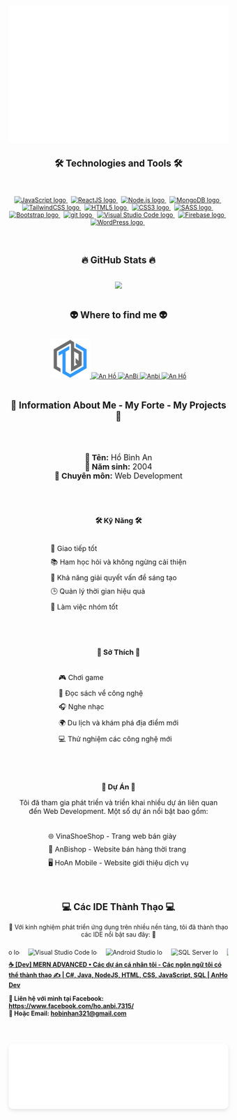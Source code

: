 
<a href="#" target="_blank">
  <img src="svg/trungquandev.svg" width="1200" alt="trungquandev-official" />
</a>

<h2 align="center">🛠 Technologies and Tools 🛠</h2>
<br>
<!-- https://simpleicons.org/ -->
<div align="center" style="margin: 20px 0;">
  <a href="https://developer.mozilla.org/en-US/docs/Web/JavaScript" target="_blank">
    <img src="https://img.shields.io/badge/JavaScript-282C34?logo=javascript&logoColor=F7DF1E" alt="JavaScript logo" title="JavaScript" height="25" />
  </a>
  &nbsp;
  <a href="https://reactjs.org/" target="_blank">
    <img src="https://img.shields.io/badge/ReactJS-282C34?logo=react&logoColor=61DAFB" alt="ReactJS logo" title="ReactJS" height="25" />
  </a>
  &nbsp;
  <a href="https://nodejs.org/" target="_blank">
    <img src="https://img.shields.io/badge/Node.js-282C34?logo=node.js&logoColor=00F200" alt="Node.js logo" title="Node.js" height="25" />
  </a>
  &nbsp;
  <a href="https://www.mongodb.com/" target="_blank">
    <img src="https://img.shields.io/badge/MongoDB-282C34?logo=mongodb&logoColor=47A248" alt="MongoDB logo" title="MongoDB" height="25" />
  </a>
  &nbsp;
  <a href="https://tailwindcss.com/" target="_blank">
    <img src="https://img.shields.io/badge/Tailwind%20CSS-282C34?logo=tailwind-css&logoColor=38B2AC" alt="TailwindCSS logo" title="TailwindCSS" height="25" />
  </a>
  &nbsp;
  <a href="https://developer.mozilla.org/en-US/docs/Web/HTML" target="_blank">
    <img src="https://img.shields.io/badge/HTML5-282C34?logo=html5&logoColor=E34F26" alt="HTML5 logo" title="HTML5" height="25" />
  </a>
  &nbsp;
  <a href="https://developer.mozilla.org/en-US/docs/Web/CSS" target="_blank">
    <img src="https://img.shields.io/badge/CSS3-282C34?logo=css3&logoColor=1572B6" alt="CSS3 logo" title="CSS3" height="25" />
  </a>
  &nbsp;
  <a href="https://sass-lang.com/" target="_blank">
    <img src="https://img.shields.io/badge/Sass-282C34?logo=sass&logoColor=CC6699" alt="SASS logo" title="SASS" height="25" />
  </a>
  &nbsp;
  <a href="https://getbootstrap.com/" target="_blank">
    <img src="https://img.shields.io/badge/Bootstrap-282C34?logo=bootstrap&logoColor=7952B3" alt="Bootstrap logo" title="Bootstrap" height="25" />
  </a>
  &nbsp;
  <a href="https://git-scm.com/" target="_blank">
    <img src="https://img.shields.io/badge/git-282C34?logo=git&logoColor=F05032" alt="git logo" title="git" height="25" />
  </a>
  &nbsp;
  <a href="https://code.visualstudio.com/" target="_blank">
    <img src="https://img.shields.io/badge/VS%20Code-282C34?logo=visual-studio-code&logoColor=007ACC" alt="Visual Studio Code logo" title="Visual Studio Code" height="25" />
  </a>
  &nbsp;
  <a href="https://firebase.google.com/" target="_blank">
    <img src="https://img.shields.io/badge/Firebase-282C34?logo=firebase&logoColor=FFCA28" alt="Firebase logo" title="Firebase" height="25" />
  </a>
  &nbsp;
  <a href="https://wordpress.org/" target="_blank">
    <img src="https://img.shields.io/badge/WordPress-282C34?logo=wordPress&logoColor=21759B" alt="WordPress logo" title="WordPress" height="25" />
  </a>
  &nbsp;
</div>
<br>
<h2 align="center">🔥 GitHub Stats 🔥</h2>
<!-- https://github.com/anuraghazra/github-readme-stats -->
<br>
<div align=center>
  <a href="#" title="">
    <img width="315" align="center" src="https://github-readme-stats.vercel.app/api/top-langs/?username=trungquandev&hide=c%23,powershell,Mathematica,Ruby,Objective-C,Objective-C%2b%2b,Cuda&title_color=61dafb&text_color=ffffff&icon_color=61dafb&bg_color=20232a&langs_count=8&layout=compact&border_color=61dafb&hide_border=true" />
  </a>
  
</div>

<br>
<h2 align="center">👽 Where to find me 👽</h2>
<br>
<!-- https://icons8.com -->
<div align="center">
  <a href="" target="blank">
    <img width="90" height="90" src="images/logo-trungquandev-transparent-bg-192x192.png" alt="" />
  </a>
  <a href="https://www.facebook.com/ho.anbi.7315/" target="blank">
    <img src="https://img.icons8.com/bubbles/100/000000/facebook-new.png" alt="An Hồ" />
  </a>
  <a href="https://www.youtube.com/@anhobinh8878" target="blank">
    <img src="https://img.icons8.com/bubbles/100/000000/youtube-squared.png" alt="AnBi" />
  </a>

  <a href="https://www.tiktok.com/@anbi2k4" target="blank">
    <img src="https://img.icons8.com/bubbles/100/000000/tiktok.png" alt="Anbi" />
  </a>
  <a href="mailto:trungquandev.official@gmail.com" target="top">
    <img src="https://img.icons8.com/bubbles/100/000000/gmail.png" alt="An Hồ" />
  </a>
</div>
<br>

<h2 align="center">📖 Information About Me - My Forte - My Projects 📖</h2>
<br>
<div style="text-align: center; padding: 20px; font-size: 18px;">
  <p>
    <strong>👤 Tên:</strong> Hồ Bình An<br>
    <strong>🎂 Năm sinh:</strong> 2004<br>
    <strong>💼 Chuyên môn:</strong> Web Development
  </p>
</div>

<!-- Skills Section -->
<div style="text-align: center; padding: 20px;">
  <h3>🛠️ Kỹ Năng 🛠️</h3>
  <ul style="list-style-type: none; padding: 0; display: inline-block; text-align: left; font-size: 16px;">
    <li style="padding: 5px;">
      <span>💬 Giao tiếp tốt</span>
    </li>
    <li style="padding: 5px;">
      <span>📚 Ham học hỏi và không ngừng cải thiện</span>
    </li>
    <li style="padding: 5px;">
      <span>🧠 Khả năng giải quyết vấn đề sáng tạo</span>
    </li>
    <li style="padding: 5px;">
      <span>🕒 Quản lý thời gian hiệu quả</span>
    </li>
    <li style="padding: 5px;">
      <span>🤝 Làm việc nhóm tốt</span>
    </li>
  </ul>
</div>

<!-- Interests Section -->
<div style="text-align: center; padding: 20px;">
  <h3>🎨 Sở Thích 🎨</h3>
  <ul style="list-style-type: none; padding: 0; display: inline-block; text-align: left; font-size: 16px;">
    <li style="padding: 5px;">
      <span>🎮 Chơi game</span>
    </li>
    <li style="padding: 5px;">
      <span>📖 Đọc sách về công nghệ</span>
    </li>
    <li style="padding: 5px;">
      <span>🎧 Nghe nhạc</span>
    </li>
    <li style="padding: 5px;">
      <span>🌍 Du lịch và khám phá địa điểm mới</span>
    </li>
    <li style="padding: 5px;">
      <span>💻 Thử nghiệm các công nghệ mới</span>
    </li>
  </ul>
</div>

<!-- Projects Section -->
<div style="text-align: center; padding: 20px;">
  <h3>🚀 Dự Án 🚀</h3>
  <p style="font-size: 16px;">
    Tôi đã tham gia phát triển và triển khai nhiều dự án liên quan đến Web Development. Một số dự án nổi bật bao gồm:
  </p>
  <ul style="list-style-type: none; padding: 0; display: inline-block; text-align: left; font-size: 16px;">
    <li style="padding: 5px;">
      <span>🌐 VinaShoeShop - Trang web bán giày</span>
    </li>
    <li style="padding: 5px;">
      <span>📱 AnBishop - Website bán hàng thời trang</span>
    </li>
    <li style="padding: 5px;">
      <span>🖥️ HoAn Mobile - Website giới thiệu dịch vụ</span>
    </li>
  </ul>
</div>

 <h2 align="center">💻 Các IDE Thành Thạo 💻</h2>
<p align="center">
  🔧 Với kinh nghiệm phát triển ứng dụng trên nhiều nền tảng, tôi đã thành thạo các IDE nổi bật sau đây: 🔧
</p>

<!-- Container for IDE logos, ensuring all stay on one line -->
<div style="display: flex; justify-content: center; align-items: center; gap: 20px; white-space: nowrap; overflow-x: auto; padding: 10px;">
  
  <!-- Visual Studio -->
  <a href="https://visualstudio.microsoft.com/" target="_blank" style="text-decoration: none; text-align: center;">
    <img src="https://img.shields.io/badge/Visual%20Studio-5C2D91?logo=visual-studio&logoColor=white" alt="Visual Studio logo" title="Visual Studio" height="50" />
  </a>
  
  <!-- Visual Studio Code -->
  <a href="https://code.visualstudio.com/" target="_blank" style="text-decoration: none; text-align: center;">
    <img src="https://img.shields.io/badge/VS%20Code-007ACC?logo=visual-studio-code&logoColor=white" alt="Visual Studio Code logo" title="Visual Studio Code" height="50" />
  </a>
  
  <!-- Android Studio -->
  <a href="https://developer.android.com/studio" target="_blank" style="text-decoration: none; text-align: center;">
    <img src="https://img.shields.io/badge/Android%20Studio-3DDC84?logo=android-studio&logoColor=white" alt="Android Studio logo" title="Android Studio" height="50" />
  </a>
  
  <!-- SQL Server -->
  <a href="https://www.microsoft.com/en-us/sql-server" target="_blank" style="text-decoration: none; text-align: center;">
    <img src="https://img.shields.io/badge/SQL%20Server-CC2927?logo=microsoft-sql-server&logoColor=white" alt="SQL Server logo" title="SQL Server" height="50" />
  </a>
  
  <!-- NetBeans -->
  <a href="https://netbeans.apache.org/" target="_blank" style="text-decoration: none; text-align: center;">
    <img src="https://img.shields.io/badge/NetBeans-1B6AC6?logo=apache-netbeans-ide&logoColor=white" alt="NetBeans logo" title="NetBeans" height="50" />
  </a>
  
</div>

  <a href="https://github.com/an612004?tab=repositories" target="_blank">
    <strong>☕ [Dev] MERN ADVANCED • Các dự án cá nhân tôi - Các ngôn ngữ tôi có thể thành thạo ✍ | C#, Java, NodeJS, HTML, CSS, JavaScript, SQL | AnHo Dev</strong>
  </a>
</p>
<p>
  <strong>🔗 Liên hệ với mình tại Facebook: <a href="https://www.facebook.com/ho.anbi.7315/" target="_blank">https://www.facebook.com/ho.anbi.7315/</a></strong><br>
  <strong>📧 Hoặc Email: <a href="mailto:hobinhan321@gmail.com" target="_top">hobinhan321@gmail.com</a></strong>
</p>
<br>

  <div align="center" style="margin-top: 30px;">
    <a href="#" target="_blank">
      <img src="svg/trungquandev-quotes.svg" align="center" style="width: 846px; height: 150px; border-radius: 10px; box-shadow: 0 4px 8px rgba(0, 0, 0, 0.1);" alt="trungquandev-mot-lap-trinh-vien-mern-stack-advanced" />
    </a>
  </div>

